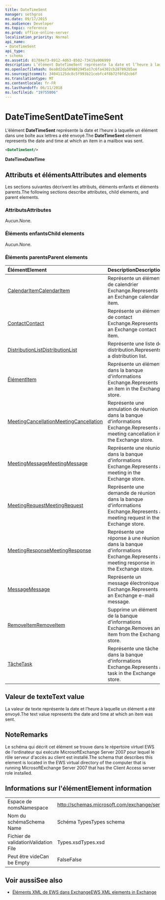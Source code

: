 ```yaml
---
title: DateTimeSent
manager: sethgros
ms.date: 09/17/2015
ms.audience: Developer
ms.topic: reference
ms.prod: office-online-server
localization_priority: Normal
api_name:
- DateTimeSent
api_type:
- schema
ms.assetid: 81784ef3-8912-4d63-8502-73419a906999
description: L’élément DateTimeSent représente la date et l’heure à laquelle un élément dans une boîte aux lettres a été envoyé.
ms.openlocfilehash: 8ea8d2da589882945a17c6fa4302cb287892b5ae
ms.sourcegitcommit: 34041125dc8c5f993b21cebfc4f8b72f0fd2cb6f
ms.translationtype: MT
ms.contentlocale: fr-FR
ms.lasthandoff: 06/11/2018
ms.locfileid: "19755806"
---
```

# <a name="datetimesent"></a><span data-ttu-id="884d3-103">DateTimeSent</span><span class="sxs-lookup"><span data-stu-id="884d3-103">DateTimeSent</span></span>

<span data-ttu-id="884d3-104">L’élément **DateTimeSent** représente la date et l’heure à laquelle un élément dans une boîte aux lettres a été envoyé.</span><span class="sxs-lookup"><span data-stu-id="884d3-104">The **DateTimeSent** element represents the date and time at which an item in a mailbox was sent.</span></span> 
  
```xml
<DateTimeSent/>
```

<span data-ttu-id="884d3-105">**DateTime**</span><span class="sxs-lookup"><span data-stu-id="884d3-105">**DateTime**</span></span>

## <a name="attributes-and-elements"></a><span data-ttu-id="884d3-106">Attributs et éléments</span><span class="sxs-lookup"><span data-stu-id="884d3-106">Attributes and elements</span></span>

<span data-ttu-id="884d3-107">Les sections suivantes décrivent les attributs, éléments enfants et éléments parents.</span><span class="sxs-lookup"><span data-stu-id="884d3-107">The following sections describe attributes, child elements, and parent elements.</span></span>
  
### <a name="attributes"></a><span data-ttu-id="884d3-108">Attributs</span><span class="sxs-lookup"><span data-stu-id="884d3-108">Attributes</span></span>

<span data-ttu-id="884d3-109">Aucun.</span><span class="sxs-lookup"><span data-stu-id="884d3-109">None.</span></span>
  
### <a name="child-elements"></a><span data-ttu-id="884d3-110">Éléments enfants</span><span class="sxs-lookup"><span data-stu-id="884d3-110">Child elements</span></span>

<span data-ttu-id="884d3-111">Aucun.</span><span class="sxs-lookup"><span data-stu-id="884d3-111">None.</span></span>
  
### <a name="parent-elements"></a><span data-ttu-id="884d3-112">Éléments parents</span><span class="sxs-lookup"><span data-stu-id="884d3-112">Parent elements</span></span>

|<span data-ttu-id="884d3-113">**Élément**</span><span class="sxs-lookup"><span data-stu-id="884d3-113">**Element**</span></span>|<span data-ttu-id="884d3-114">**Description**</span><span class="sxs-lookup"><span data-stu-id="884d3-114">**Description**</span></span>|
|:-----|:-----|
|[<span data-ttu-id="884d3-115">CalendarItem</span><span class="sxs-lookup"><span data-stu-id="884d3-115">CalendarItem</span></span>](calendaritem.md) <br/> |<span data-ttu-id="884d3-116">Représente un élément de calendrier Exchange.</span><span class="sxs-lookup"><span data-stu-id="884d3-116">Represents an Exchange calendar item.</span></span>  <br/> |
|[<span data-ttu-id="884d3-117">Contact</span><span class="sxs-lookup"><span data-stu-id="884d3-117">Contact</span></span>](contact.md) <br/> |<span data-ttu-id="884d3-118">Représente un élément de contact Exchange.</span><span class="sxs-lookup"><span data-stu-id="884d3-118">Represents an Exchange contact item.</span></span>  <br/> |
|[<span data-ttu-id="884d3-119">DistributionList</span><span class="sxs-lookup"><span data-stu-id="884d3-119">DistributionList</span></span>](distributionlist.md) <br/> |<span data-ttu-id="884d3-120">Représente une liste de distribution.</span><span class="sxs-lookup"><span data-stu-id="884d3-120">Represents a distribution list.</span></span>  <br/> |
|[<span data-ttu-id="884d3-121">Élément</span><span class="sxs-lookup"><span data-stu-id="884d3-121">Item</span></span>](item.md) <br/> |<span data-ttu-id="884d3-122">Représente un élément dans la banque d'informations Exchange.</span><span class="sxs-lookup"><span data-stu-id="884d3-122">Represents an item in the Exchange store.</span></span>  <br/> |
|[<span data-ttu-id="884d3-123">MeetingCancellation</span><span class="sxs-lookup"><span data-stu-id="884d3-123">MeetingCancellation</span></span>](meetingcancellation.md) <br/> |<span data-ttu-id="884d3-124">Représente une annulation de réunion dans la banque d'informations Exchange.</span><span class="sxs-lookup"><span data-stu-id="884d3-124">Represents a meeting cancellation in the Exchange store.</span></span>  <br/> |
|[<span data-ttu-id="884d3-125">MeetingMessage</span><span class="sxs-lookup"><span data-stu-id="884d3-125">MeetingMessage</span></span>](meetingmessage.md) <br/> |<span data-ttu-id="884d3-126">Représente une réunion dans la banque d'informations Exchange.</span><span class="sxs-lookup"><span data-stu-id="884d3-126">Represents a meeting in the Exchange store.</span></span>  <br/> |
|[<span data-ttu-id="884d3-127">MeetingRequest</span><span class="sxs-lookup"><span data-stu-id="884d3-127">MeetingRequest</span></span>](meetingrequest.md) <br/> |<span data-ttu-id="884d3-128">Représente une demande de réunion dans la banque d'informations Exchange.</span><span class="sxs-lookup"><span data-stu-id="884d3-128">Represents a meeting request in the Exchange store.</span></span>  <br/> |
|[<span data-ttu-id="884d3-129">MeetingResponse</span><span class="sxs-lookup"><span data-stu-id="884d3-129">MeetingResponse</span></span>](meetingresponse.md) <br/> |<span data-ttu-id="884d3-130">Représente une réponse à une réunion dans la banque d'informations Exchange.</span><span class="sxs-lookup"><span data-stu-id="884d3-130">Represents a meeting response in the Exchange store.</span></span>  <br/> |
|[<span data-ttu-id="884d3-131">Message</span><span class="sxs-lookup"><span data-stu-id="884d3-131">Message</span></span>](message-ex15websvcsotherref.md) <br/> |<span data-ttu-id="884d3-132">Représente un message électronique Exchange.</span><span class="sxs-lookup"><span data-stu-id="884d3-132">Represents an Exchange e-mail message.</span></span>  <br/> |
|[<span data-ttu-id="884d3-133">RemoveItem</span><span class="sxs-lookup"><span data-stu-id="884d3-133">RemoveItem</span></span>](removeitem.md) <br/> |<span data-ttu-id="884d3-134">Supprime un élément de la banque d'informations Exchange.</span><span class="sxs-lookup"><span data-stu-id="884d3-134">Removes an item from the Exchange store.</span></span>  <br/> |
|[<span data-ttu-id="884d3-135">Tâche</span><span class="sxs-lookup"><span data-stu-id="884d3-135">Task</span></span>](task.md) <br/> |<span data-ttu-id="884d3-136">Représente une tâche dans la banque d'informations Exchange.</span><span class="sxs-lookup"><span data-stu-id="884d3-136">Represents a task in the Exchange store.</span></span>  <br/> |
   
## <a name="text-value"></a><span data-ttu-id="884d3-137">Valeur de texte</span><span class="sxs-lookup"><span data-stu-id="884d3-137">Text value</span></span>

<span data-ttu-id="884d3-138">La valeur de texte représente la date et l’heure à laquelle un élément a été envoyé.</span><span class="sxs-lookup"><span data-stu-id="884d3-138">The text value represents the date and time at which an item was sent.</span></span>
  
## <a name="remarks"></a><span data-ttu-id="884d3-139">Note</span><span class="sxs-lookup"><span data-stu-id="884d3-139">Remarks</span></span>

<span data-ttu-id="884d3-140">Le schéma qui décrit cet élément se trouve dans le répertoire virtuel EWS de l'ordinateur qui exécute MicrosoftExchange Server 2007 pour lequel le rôle serveur d'accès au client est installé.</span><span class="sxs-lookup"><span data-stu-id="884d3-140">The schema that describes this element is located in the EWS virtual directory of the computer that is running MicrosoftExchange Server 2007 that has the Client Access server role installed.</span></span>
  
## <a name="element-information"></a><span data-ttu-id="884d3-141">Informations sur l'élément</span><span class="sxs-lookup"><span data-stu-id="884d3-141">Element information</span></span>

|||
|:-----|:-----|
|<span data-ttu-id="884d3-142">Espace de noms</span><span class="sxs-lookup"><span data-stu-id="884d3-142">Namespace</span></span>  <br/> |http://schemas.microsoft.com/exchange/services/2006/types  <br/> |
|<span data-ttu-id="884d3-143">Nom du schéma</span><span class="sxs-lookup"><span data-stu-id="884d3-143">Schema Name</span></span>  <br/> |<span data-ttu-id="884d3-144">Schéma Types</span><span class="sxs-lookup"><span data-stu-id="884d3-144">Types schema</span></span>  <br/> |
|<span data-ttu-id="884d3-145">Fichier de validation</span><span class="sxs-lookup"><span data-stu-id="884d3-145">Validation File</span></span>  <br/> |<span data-ttu-id="884d3-146">Types.xsd</span><span class="sxs-lookup"><span data-stu-id="884d3-146">Types.xsd</span></span>  <br/> |
|<span data-ttu-id="884d3-147">Peut être vide</span><span class="sxs-lookup"><span data-stu-id="884d3-147">Can be Empty</span></span>  <br/> |<span data-ttu-id="884d3-148">False</span><span class="sxs-lookup"><span data-stu-id="884d3-148">False</span></span>  <br/> |
   
## <a name="see-also"></a><span data-ttu-id="884d3-149">Voir aussi</span><span class="sxs-lookup"><span data-stu-id="884d3-149">See also</span></span>

- [<span data-ttu-id="884d3-150">Éléments XML de EWS dans Exchange</span><span class="sxs-lookup"><span data-stu-id="884d3-150">EWS XML elements in Exchange</span></span>](ews-xml-elements-in-exchange.md)

